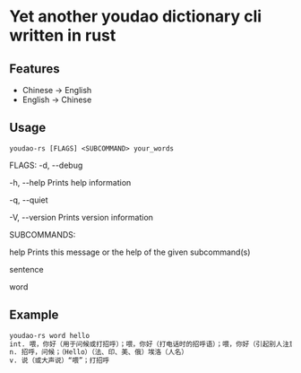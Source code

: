 # Yet another youdao dictionary cli written in rust

## Features

- Chinese -> English
- English -> Chinese

## Usage

    youdao-rs [FLAGS] <SUBCOMMAND> your_words

FLAGS:
-d, --debug

-h, --help Prints help information

-q, --quiet

-V, --version Prints version information


SUBCOMMANDS:

help Prints this message or the help of the given subcommand(s)

sentence

word

## Example

```bash
youdao-rs word hello
int. 喂，你好（用于问候或打招呼）；喂，你好（打电话时的招呼语）；喂，你好（引起别人注意的招呼语）；<非正式>喂，嘿 (认为别人说了蠢话或分心)；<英，旧>嘿（表示惊讶）
n. 招呼，问候；（Hello）（法、印、美、俄）埃洛（人名）
v. 说（或大声说）“喂”；打招呼
```
